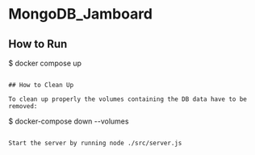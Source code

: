 # MongoDB_Jamboard

## How to Run

$ docker compose up
```

## How to Clean Up

To clean up properly the volumes containing the DB data have to be removed:
```
$ docker-compose down --volumes
```

Start the server by running node ./src/server.js
